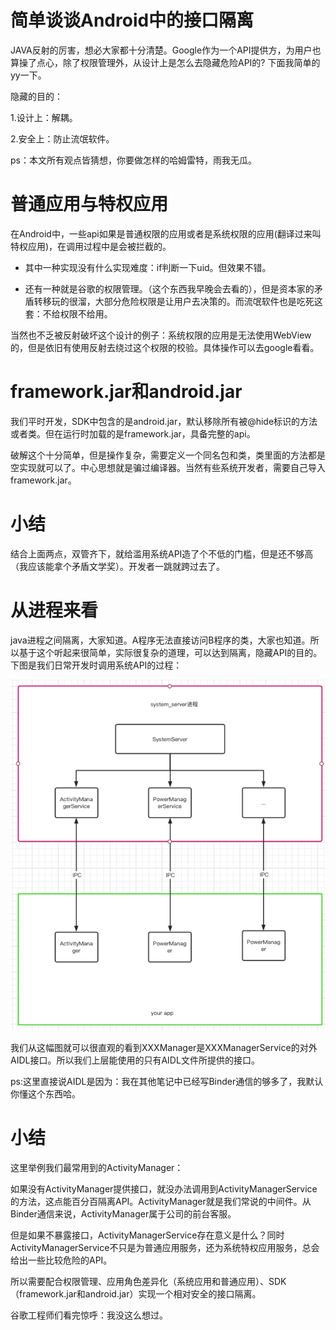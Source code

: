 # 简单谈谈Android中的接口隔离

JAVA反射的厉害，想必大家都十分清楚。Google作为一个API提供方，为用户也算操了点心，除了权限管理外，从设计上是怎么去隐藏危险API的? 下面我简单的yy一下。

隐藏的目的：

1.设计上：解耦。

2.安全上：防止流氓软件。

ps：本文所有观点皆猜想，你要做怎样的哈姆雷特，雨我无瓜。

# 普通应用与特权应用

在Android中，一些api如果是普通权限的应用或者是系统权限的应用(翻译过来叫特权应用)，在调用过程中是会被拦截的。

+ 其中一种实现没有什么实现难度：if判断一下uid。但效果不错。

+ 还有一种就是谷歌的权限管理。（这个东西我早晚会去看的），但是资本家的矛盾转移玩的很溜，大部分危险权限是让用户去决策的。而流氓软件也是吃死这套：不给权限不给用。

当然也不乏被反射破坏这个设计的例子：系统权限的应用是无法使用WebView的，但是依旧有使用反射去绕过这个权限的校验。具体操作可以去google看看。

# framework.jar和android.jar

我们平时开发，SDK中包含的是android.jar，默认移除所有被@hide标识的方法或者类。但在运行时加载的是framework.jar，具备完整的api。

破解这个十分简单，但是操作复杂，需要定义一个同名包和类，类里面的方法都是空实现就可以了。中心思想就是骗过编译器。当然有些系统开发者，需要自己导入framework.jar。

# 小结

结合上面两点，双管齐下，就给滥用系统API造了个不低的门槛，但是还不够高（我应该能拿个矛盾文学奖）。开发者一跳就跨过去了。

# 从进程来看

java进程之间隔离，大家知道。A程序无法直接访问B程序的类，大家也知道。所以基于这个听起来很简单，实际很复杂的道理，可以达到隔离，隐藏API的目的。下图是我们日常开发时调用系统API的过程：



![image](https://github.com/BAByte/pic/blob/master/%E4%BC%81%E4%B8%9A%E5%BE%AE%E4%BF%A1%E6%88%AA%E5%9B%BE_a0e88f79-1918-4768-93f3-887b9d0d1950.png?raw=true)

我们从这幅图就可以很直观的看到XXXManager是XXXManagerService的对外AIDL接口。所以我们上层能使用的只有AIDL文件所提供的接口。

ps:这里直接说AIDL是因为：我在其他笔记中已经写Binder通信的够多了，我默认你懂这个东西哈。

# 小结

这里举例我们最常用到的ActivityManager：

如果没有ActivityManager提供接口，就没办法调用到ActivityManagerService的方法，这点能百分百隔离API。ActivityManager就是我们常说的中间件。从Binder通信来说，ActivityManager属于公司的前台客服。

但是如果不暴露接口，ActivityManagerService存在意义是什么？同时ActivityManagerService不只是为普通应用服务，还为系统特权应用服务，总会给出一些比较危险的API。

所以需要配合权限管理、应用角色差异化（系统应用和普通应用）、SDK（framework.jar和android.jar）实现一个相对安全的接口隔离。

谷歌工程师们看完惊呼：我没这么想过。

